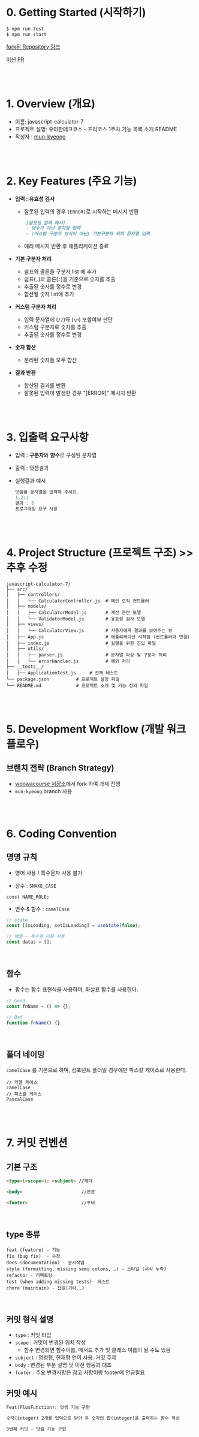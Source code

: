 <a href="https://club-project-one.vercel.app/" target="_blank">
</a>

<br/>
<br/>

# 0. Getting Started (시작하기)

```bash
$ npm run test
$ npm run start
```

[fork된 Repository 링크](https://github.com/mun-kyeong/javascript-calculator-7)

[미션 PR](/**/)

<br/>
<br/>

# 1. Overview (개요)

- 이름: javascript-calculator-7
- 프로젝트 설명: 우아한테크코스 - 프리코스 1주차 기능 목록 소개 README
- 작성자 : [mun-kyeong](https://github.com/mun-kyeong)

<br/>
<br>

# 2. Key Features (주요 기능)

- **입력 : 유효성 검사**
  - 잘못된 입력의 경우 `[ERROR]`로 시작하는 메시지 반환
  ```md
      [잘못된 입력 예시]
      - 양수가 아닌 문자열 입력
      - (커스텀 구분자 방식이 아닌) 기본구분자 외의 문자열 입력
  ```
  - 에러 메시지 반환 후 애플리케이션 종료
- **기본 구분자 처리**
  - 쉼표와 콜론을 구분자 list 에 추가
  - 쉼표(`,`)와 콜론(`:`)을 기준으로 숫자를 추출
  - 추출된 숫자를 정수로 변경
  - 합산될 숫자 list에 추가
- **커스텀 구분자 처리**
  - 입력 문자열에 (`//`)와 (`\n`) 포함여부 판단
  - 커스텀 구분자로 숫자를 추출
  - 추출된 숫자를 정수로 변경
- **숫자 합산**

  - 분리된 숫자들 모두 합산

- **결과 반환**
  - 합산된 결과를 반환
  - 잘못된 입력이 발생한 경우 "[ERROR]" 메시지 반환

<br/>
<br/>

# 3. 입출력 요구사항

- 입력 : **구분자**와 **양수**로 구성된 문자열
- 출력 : 덧셈결과
- 실행결과 예시

  ```jsx
  덧셈할 문자열을 입력해 주세요.
  1,2:3
  결과 : 6
  프로그래밍 요구 사항
  ```

<br/>
<br/>

# 4. Project Structure (프로젝트 구조) >> 추후 수정

```plaintext
javascript-calculator-7/
├── src/
│   ├── controllers/
│   │   └── CalculatorController.js  # 메인 로직 컨트롤러
│   ├── models/
│   │   ├── CalculatorModel.js       # 계산 관련 모델
│   │   └── ValidatorModel.js        # 유효성 검사 모델
│   ├── views/
│   │   └── CalculatorView.js        # 사용자에게 결과를 보여주는 뷰
│   ├── App.js                       # 애플리케이션 시작점 (컨트롤러와 연결)
│   ├── index.js                     # 실행을 위한 진입 파일
│   ├── utils/
│   │   ├── parser.js                # 문자열 파싱 및 구분자 처리
│   │   └── errorHandler.js          # 예외 처리
├── __tests__/
│   ├── ApplicationTest.js     # 전체 테스트
└── package.json          # 프로젝트 설정 파일
└── README.md             # 프로젝트 소개 및 기능 정의 파일

```

<br/>
<br/>

# 5. Development Workflow (개발 워크플로우)

## 브랜치 전략 (Branch Strategy)

- [woowacourse 저장소](https://github.com/woowacourse-precourse/javascript-calculator-7)에서 fork 하여 과제 진행
- `mun-kyeong` branch 사용

<br/>
<br/>

# 6. Coding Convention

## 명명 규칙

- 영어 사용 / 특수문자 사용 불가

- 상수 : `SNAKE_CASE`

```
const NAME_ROLE;
```

- 변수 & 함수 : `camelCase`

```javascript
// state
const [isLoading, setIsLoading] = useState(false);

// 배열 - 복수형 이름 사용
const datas = [];
```

<br/>

## 함수

- 함수는 함수 표현식을 사용하며, 화살표 함수를 사용한다.

```javascript
// Good
const fnName = () => {};

// Bad
function fnName() {}
```

<br/>

## 폴더 네이밍

`camelCase` 를 기본으로 하며, 컴포넌트 폴더일 경우에만 파스칼 케이스로 사용한다.

```
// 카멜 케이스
camelCase
// 파스칼 케이스
PascalCase
```

<br/>
<br/>

# 7. 커밋 컨벤션

## 기본 구조

```md
<type>(<scope>): <subject> //헤더

<body>                      //본문

<footer>                    //푸터
```

<br/>

## type 종류

```
feat (feature) - 기능
fix (bug fix)  - 수정
docs (documentation) - 문서작업
style (formatting, missing semi colons, …) - 스타일 (서식 누락)
refactor - 리팩토링
test (when adding missing tests)- 테스트
chore (maintain) - 잡일(기타..)
```

<br/>

## 커밋 형식 설명

- `type` : 커밋 타입
- `scope` : 커밋이 변경된 위치 작성
  - 함수 변경되면 함수이름, 메서드 추가 및 클래스 이름이 될 수도 있음
- `subject` : 명령형, 현재형 언어 사용. 커밋 주제
- `body` : 변경된 부분 설명 및 이전 행동과 대조
- `footer` : 주요 변경사항은 참고 사항이랑 footer에 언급필요
  <br/>

## 커밋 예시

```md
Feat(PlusFunction): 덧셈 기능 구현

숫자(integer) 2개를 입력으로 받아 두 숫자의 합(integer)을 출력하는 함수 작성

3번째 커밋 - 덧셈 기능 구현
```

<br/>
